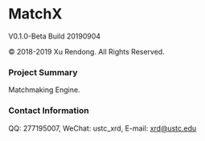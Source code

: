 # MatchX
V0.1.0-Beta Build 20190904

© 2018-2019 Xu Rendong. All Rights Reserved.

### Project Summary
Matchmaking Engine.

### Contact Information
QQ: 277195007, WeChat: ustc_xrd, E-mail: xrd@ustc.edu
